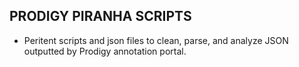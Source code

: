 ## PRODIGY PIRANHA SCRIPTS
- Peritent scripts and json files to clean, parse, and analyze JSON outputted by Prodigy annotation portal.
